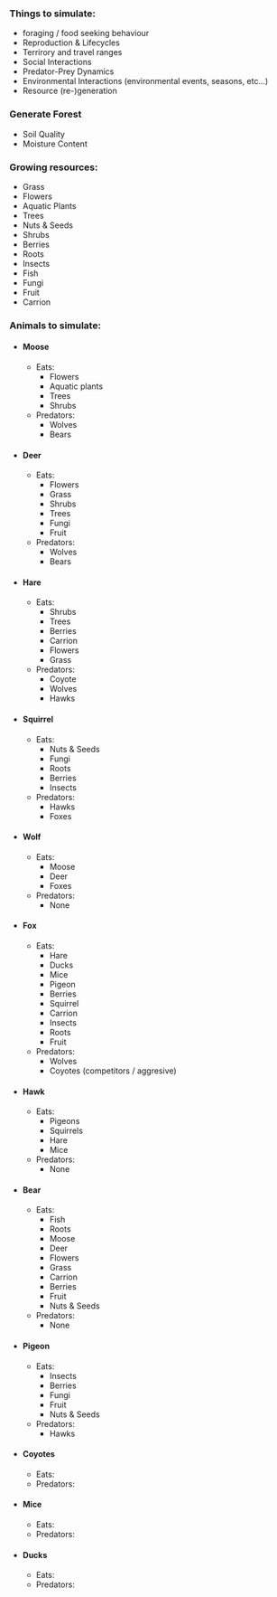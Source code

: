 ### Things to simulate:
- foraging / food seeking behaviour
- Reproduction & Lifecycles
- Terrirory and travel ranges
- Social Interactions
- Predator-Prey Dynamics
- Environmental Interactions (environmental events, seasons, etc...)
- Resource (re-)generation

### Generate Forest
- Soil Quality
- Moisture Content

### Growing resources:
- Grass
- Flowers
- Aquatic Plants
- Trees
- Nuts & Seeds
- Shrubs
- Berries
- Roots
- Insects
- Fish
- Fungi
- Fruit
- Carrion

### Animals to simulate:
- #### Moose
  - Eats:
    - Flowers
    - Aquatic plants
    - Trees
    - Shrubs
  - Predators:
    - Wolves
    - Bears   
- #### Deer
  - Eats:
    - Flowers
    - Grass
    - Shrubs
    - Trees
    - Fungi
    - Fruit 
  - Predators:
    - Wolves
    - Bears 
- #### Hare
  - Eats:
    - Shrubs
    - Trees
    - Berries
    - Carrion
    - Flowers
    - Grass
  - Predators:
    - Coyote
    - Wolves
    - Hawks
- #### Squirrel
  - Eats:
    - Nuts & Seeds
    - Fungi
    - Roots
    - Berries
    - Insects
  - Predators:
    - Hawks
    - Foxes 
- #### Wolf
  - Eats:
    - Moose
    - Deer
    - Foxes
  - Predators:
    - None  
- #### Fox
  - Eats:
    - Hare
    - Ducks
    - Mice
    - Pigeon
    - Berries
    - Squirrel
    - Carrion
    - Insects
    - Roots
    - Fruit 
  - Predators:
    - Wolves
    - Coyotes (competitors / aggresive) 
- #### Hawk
  - Eats:
    - Pigeons
    - Squirrels
    - Hare
    - Mice 
  - Predators:
    - None 
- #### Bear
  - Eats:
    - Fish
    - Roots
    - Moose
    - Deer
    - Flowers
    - Grass
    - Carrion
    - Berries
    - Fruit
    - Nuts & Seeds
  - Predators:
    - None  
- #### Pigeon
  - Eats:
    - Insects
    - Berries
    - Fungi
    - Fruit
    - Nuts & Seeds  
  - Predators:
    - Hawks 
- #### Coyotes
  - Eats:
  - Predators: 
- #### Mice
  - Eats:
  - Predators: 
- #### Ducks
  - Eats:
  - Predators: 
